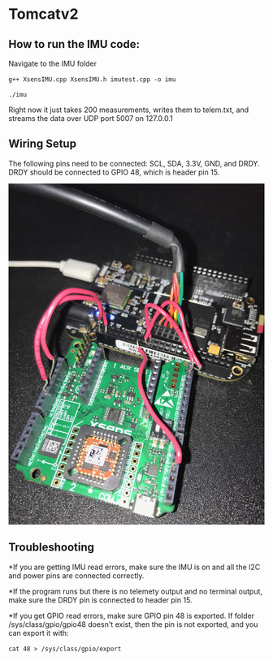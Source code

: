 # Tomcatv2

## How to run the IMU code:

Navigate to the IMU folder
```
g++ XsensIMU.cpp XsensIMU.h imutest.cpp -o imu
```
```
./imu
```

Right now it just takes 200 measurements, writes them to telem.txt, and streams the data over UDP port 5007 on 127.0.0.1

## Wiring Setup
The following pins need to be connected: SCL, SDA, 3.3V, GND, and DRDY. DRDY should be connected to GPIO 48, which is header pin 15.

![](images/beaglebone-imu-setup.jpeg)

## Troubleshooting

*If you are getting IMU read errors, make sure the IMU is on and all the I2C and power pins are connected correctly.

*If the program runs but there is no telemety output and no terminal output, make sure the DRDY pin is connected to header pin 15.

*If you get GPIO read errors, make sure GPIO pin 48 is exported. If folder /sys/class/gpio/gpio48 doesn't exist, then the pin is not exported, and you can export it with:
```
cat 48 > /sys/class/gpio/export
